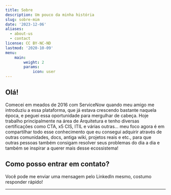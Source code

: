 ```yaml
---
title: Sobre
description: Um pouco da minha história
slug: sobre-mim
date: '2023-12-06'
aliases:
  - about-us
  - contact
license: CC BY-NC-ND
lastmod: '2020-10-09'
menu:
    main: 
        weight: 2
        params:
            icon: user
---
```


## Olá!

Comecei em meados de 2016 com ServiceNow quando meu amigo me introduziu a essa plataforma, que já estava crescendo bastante naquela época, e peguei essa oportunidade para mergulhar de cabeça. Hoje trabalho principalmente na área de Arquitetura e tenho diversas certificações como CTA, x5 CIS, ITIL e várias outras… meu foco agora é em compartilhar todo esse conhecimento que eu consegui adquirir através de outras comunidades, docs, antiga wiki, projetos reais e etc., para que outras pessoas também consigam resolver seus problemas do dia a dia e também se inspirar a querer mais desse ecossistema!

## Como posso entrar em contato?

Você pode me enviar uma mensagem pelo LinkedIn mesmo, costumo responder rápido!

---
